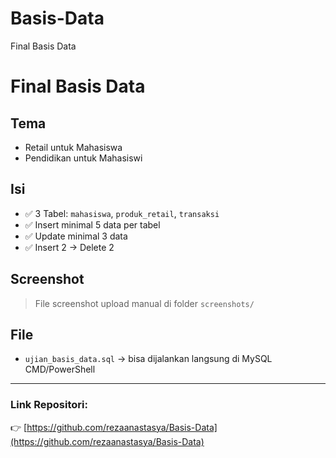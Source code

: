 # Basis-Data
Final Basis Data 
# Final Basis Data

## Tema
- Retail untuk Mahasiswa
- Pendidikan untuk Mahasiswi

## Isi
- ✅ 3 Tabel: `mahasiswa`, `produk_retail`, `transaksi`
- ✅ Insert minimal 5 data per tabel
- ✅ Update minimal 3 data
- ✅ Insert 2 → Delete 2

## Screenshot
> File screenshot upload manual di folder `screenshots/`

## File
- `ujian_basis_data.sql` → bisa dijalankan langsung di MySQL CMD/PowerShell

---

### Link Repositori:  
👉 [https://github.com/rezaanastasya/Basis-Data](https://github.com/rezaanastasya/Basis-Data)
